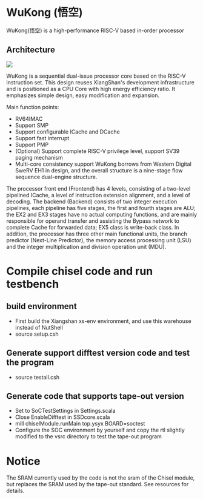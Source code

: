 # WuKong (悟空)

WuKong(悟空) is a high-performance RISC-V based in-order processor

## Architecture

![](../project/../WuKong/project/xiaohe.png)

WuKong is a sequential dual-issue processor core based on the RISC-V instruction set. This design reuses XiangShan's development infrastructure and is positioned as a CPU Core with high energy efficiency ratio. It emphasizes simple design, easy modification and expansion.

Main function points:
* RV64IMAC
* Support SMP
* Support configurable ICache and DCache
* Support fast interrupt
* Support PMP
* (Optional) Support complete RISC-V privilege level, support SV39 paging mechanism
* Multi-core consistency support
WuKong borrows from Western Digital SweRV EH1 in design, and the overall structure is a nine-stage flow sequence dual-engine structure.

The processor front end (Frontend) has 4 levels, consisting of a two-level pipelined ICache, a level of instruction extension alignment, and a level of decoding.
The backend (Backend) consists of two integer execution pipelines, each pipeline has five stages, the first and fourth stages are ALU; the EX2 and EX3 stages have no actual computing functions, and are mainly responsible for operand transfer and assisting the Bypass network to complete Cache for forwarded data; EX5 class is write-back class.
In addition, the processor has three other main functional units, the branch predictor (Next-Line Predictor), the memory access processing unit (LSU) and the integer multiplication and division operation unit (MDU).


# Compile chisel code and run testbench
## build environment
* First build the Xiangshan xs-env environment, and use this warehouse instead of NutShell
* source setup.csh
## Generate support difftest version code and test the program
* source testall.csh
## Generate code that supports tape-out version
* Set to SoCTestSettings in Settings.scala
* Close EnableDifftest in SSDcore.scala
* mill chiselModule.runMain top.ysyx BOARD=soctest
* Configure the SOC environment by yourself and copy the rtl slightly modified to the vsrc directory to test the tape-out program
# Notice
The SRAM currently used by the code is not the sram of the Chisel module, but replaces the SRAM used by the tape-out standard. See resources for details.